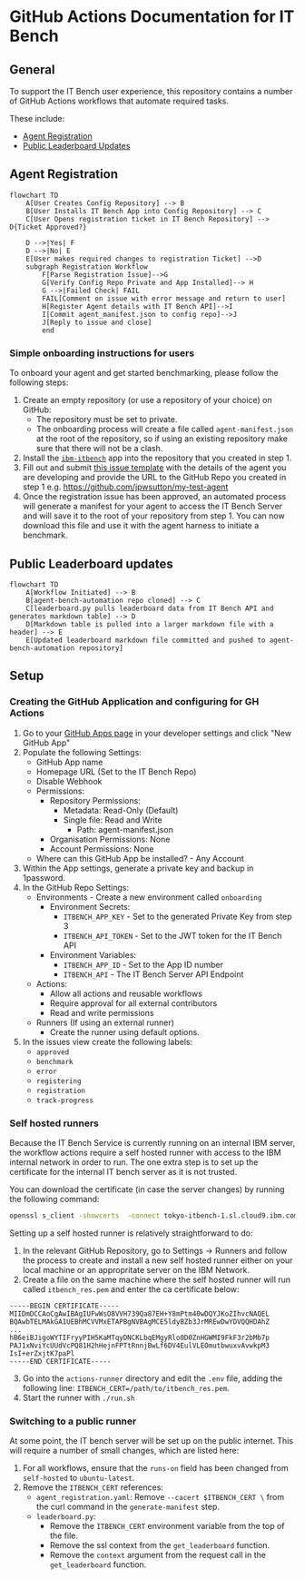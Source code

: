 # GitHub Actions Documentation for IT Bench

## General

To support the IT Bench user experience, this repository contains a number of GitHub Actions workflows that automate required tasks.

These include:
 - [Agent Registration](#agent-registration)
 - [Public Leaderboard Updates](#public-leaderboard-updates)




## Agent Registration



```mermaid
flowchart TD
    A[User Creates Config Repository] --> B
    B[User Installs IT Bench App into Config Repository] --> C
    C[User Opens registration ticket in IT Bench Repository] --> D{Ticket Approved?}

    D -->|Yes| F
    D -->|No| E
    E[User makes required changes to registration Ticket] -->D
    subgraph Registration Workflow
        F[Parse Registration Issue]-->G
        G[Verify Config Repo Private and App Installed]--> H
        G -->|Failed Check| FAIL
        FAIL[Comment on issue with error message and return to user]
        H[Register Agent details with IT Bench API]-->I
        I[Commit agent_manifest.json to config repo]-->J
        J[Reply to issue and close]
        end

```


### Simple onboarding instructions for users


To onboard your agent and get started benchmarking, please follow the following steps:

1. Create an empty repository (or use a repository of your choice) on GitHub:
    - The repository must be set to private.
    - The onboarding process will create a file called `agent-manifest.json` at the root of the repository, so if using an existing repository make sure that there will not be a clash.
2. Install the [`ibm-itbench`](https://github.com/apps/ibm-itbench) app into the repository that you created in step 1.
3. Fill out and submit [this issue template](https://github.com/jpwsutton/itbenchautomation/issues/new?template=onboarding.yaml) with the details of the agent you are developing and provide the URL to the GitHub Repo you created in step 1 e.g. https://github.com/jpwsutton/my-test-agent
4. Once the registration issue has been approved, an automated process will generate a manifest for your agent to access the IT Bench Server and will save it to the root of your repository from step 1. You can now download this file and use it with the agent harness to initiate a benchmark. 


## Public Leaderboard updates

```mermaid
flowchart TD
    A[Workflow Initiated] --> B
    B[agent-bench-automation repo cloned] --> C
    C[leaderboard.py pulls leaderboard data from IT Bench API and generates markdown table] --> D
    D[Markdown table is pulled into a larger markdown file with a header] --> E
    E[Updated leaderboard markdown file committed and pushed to agent-bench-automation repository]

```



## Setup


### Creating the GitHub Application and configuring for GH Actions

1. Go to your [GitHub Apps page](https://github.com/settings/apps) in your developer settings and click "New GitHub App"
2. Populate the following Settings:
    - GitHub App name
    - Homepage URL (Set to the IT Bench Repo)
    - Disable Webhook
    - Permissions:
        - Repository Permissions:
            - Metadata: Read-Only (Default)
            - Single file: Read and Write
                - Path: agent-manifest.json
        - Organisation Permissions: None
        - Account Permissions: None
    - Where can this GitHub App be installed? - Any Account
3. Within the App settings, generate a private key and backup in 1password.
4. In the GitHub Repo Settings:
    - Environments - Create a new environment called `onboarding`
        - Environment Secrets:
            - `ITBENCH_APP_KEY` - Set to the generated Private Key from step 3
            - `ITBENCH_API_TOKEN` - Set to the JWT token for the IT Bench API
        - Environment Variables:
            - `ITBENCH_APP_ID` - Set to the App ID number
            - `ITBENCH_API` - The IT Bench Server API Endpoint
    - Actions:
        - Allow all actions and reusable workflows
        - Require approval for all external contributors
        - Read and write permissions
    - Runners (If using an external runner)
        - Create the runner using default options.
5. In the issues view create the following labels:
    - `approved`
    - `benchmark`
    - `error`
    - `registering`
    - `registration`
    - `track-progress`


### Self hosted runners

Because the IT Bench Service is currently running on an internal IBM server, the workflow actions require a self hosted runner with access to the IBM internal network in order to run. The one extra step is to set up the certificate for the internal IT bench server as it is not trusted.

You can download the certificate (in case the server changes) by running the following command:

```bash
openssl s_client -showcerts  -connect tokyo-itbench-1.sl.cloud9.ibm.com:443 2>/dev/null </dev/null |  sed -ne '/-BEGIN CERTIFICATE-/,/-END CERTIFICATE-/p'
```

Setting up a self hosted runner is relatively straightforward to do:
1. In the relevant GitHub Repository, go to Settings  -> Runners and follow the process to create and install a new self hosted runner either on your local machine or an appropritate server on the IBM Network. 
2. Create a file on the same machine where the self hosted runner will run called `itbench_res.pem` and enter the ca certificate below:

```
-----BEGIN CERTIFICATE-----
MIIDmDCCAoCgAwIBAgIUFwWsO8VVH739Qa87EH+Y8mPtm40wDQYJKoZIhvcNAQEL
BQAwbTELMAkGA1UEBhMCVVMxETAPBgNVBAgMCE5ldyBZb3JrMREwDwYDVQQHDAhZ
...
hB6eiBJigoWYTIFryyPIH5KaMTqyDNCKLbqEMgyRlo0D0ZnHGWMI9FkF3r2bMb7p
PAJ1xNviYcUUdVcPQ81H2hHejnFPTtRnnjBwLf6DV4EulVLEOmutbwuxvAvwkpM3
IsI+erZxjtK7paPl
-----END CERTIFICATE-----
```
3. Go into the `actions-runner` directory and edit the `.env` file, adding the following line:
`ITBENCH_CERT=/path/to/itbench_res.pem`.
4. Start the runner with `./run.sh`


### Switching to a public runner

At some point, the IT bench server will be set up on the public internet. This will require a number of small changes, which are listed here:

1. For all workflows, ensure that the `runs-on` field has been changed from `self-hosted` to `ubuntu-latest`.
2. Remove the `ITBENCH_CERT` references:
    - `agent_registration.yaml`: Remove `--cacert $ITBENCH_CERT \` from the curl command in the `generate-manifest` step.
    - `leaderboard.py`:
        - Remove the `ITBENCH_CERT` environment variable from the top of the file.
        - Remove the ssl context from the `get_leaderboard` function.
        - Remove the `context` argument from the request call in the `get_leaderboard` function.